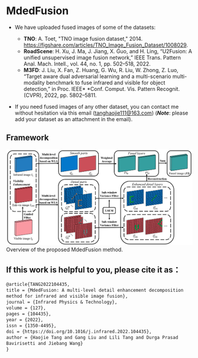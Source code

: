 # MdedFusion
- We have uploaded fused images of some of the datasets:
  - **TNO**: A. Toet, "TNO image fusion dataset," 2014. https://figshare.com/articles/TNO_Image_Fusion_Dataset/1008029.
  - **RoadScene**: H. Xu, J. Ma, J. Jiang, X. Guo, and H. Ling, “U2Fusion: A unified unsupervised image fusion network,” IEEE Trans. Pattern Anal. Mach. Intell., vol. 44, no. 1, pp. 502–518, 2022.
  - **M3FD**: J. Liu, X. Fan, Z. Huang, G. Wu, R. Liu, W. Zhong, Z. Luo, “Target aware dual adversarial learning and a multi-scenario multi-modality benchmark to fuse infrared and visible for object detection,” in Proc. IEEE* *Conf. Comput. Vis. Pattern Recognit. (CVPR), 2022, pp. 5802–5811.

- If you need fused images of any other dataset, you can contact me without hesitation via this email (tanghaojie111@163.com) (**_Note_**: please add your dataset as an attachment in the email).

## Framework
![image](https://github.com/Haojie-Tang/MdedFusion/blob/main/Figure/Framework.jpg)
Overview of the proposed MdedFusion method.

## If this work is helpful to you, please cite it as：
```
@article{TANG2022104435,
title = {MdedFusion: A multi-level detail enhancement decomposition method for infrared and visible image fusion},
journal = {Infrared Physics & Technology},
volume = {127},
pages = {104435},
year = {2022},
issn = {1350-4495},
doi = {https://doi.org/10.1016/j.infrared.2022.104435},
author = {Haojie Tang and Gang Liu and Lili Tang and Durga Prasad Bavirisetti and Jiebang Wang}
}
```

